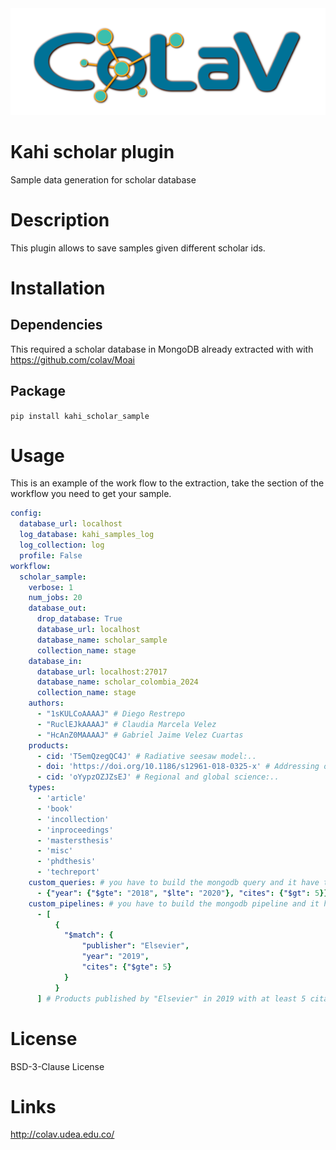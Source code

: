 <center><img src="https://raw.githubusercontent.com/colav/colav.github.io/master/img/Logo.png"/></center>

# Kahi scholar plugin 
Sample data generation for scholar database

# Description
This plugin allows to save samples given different scholar ids.

# Installation

## Dependencies
This required a scholar database in MongoDB already extracted with 
with https://github.com/colav/Moai

## Package

`pip install kahi_scholar_sample`


# Usage
This is an example of the work flow to the extraction,
take the section of the workflow you need to get your sample.

```.yaml
config:
  database_url: localhost
  log_database: kahi_samples_log
  log_collection: log
  profile: False
workflow:
  scholar_sample:
    verbose: 1
    num_jobs: 20
    database_out:
      drop_database: True
      database_url: localhost
      database_name: scholar_sample
      collection_name: stage
    database_in:
      database_url: localhost:27017
      database_name: scholar_colombia_2024
      collection_name: stage
    authors:
      - "1sKULCoAAAAJ" # Diego Restrepo
      - "RuclEJkAAAAJ" # Claudia Marcela Velez
      - "HcAnZ0MAAAAJ" # Gabriel Jaime Velez Cuartas
    products:
      - cid: 'T5emQzegQC4J' # Radiative seesaw model:..
      - doi: 'https://doi.org/10.1186/s12961-018-0325-x' # Addressing overuse of health..
      - cid: 'oYypzOZJZsEJ' # Regional and global science:..
    types:
      - 'article'
      - 'book'
      - 'incollection'
      - 'inproceedings'
      - 'mastersthesis'
      - 'misc'
      - 'phdthesis'
      - 'techreport'
    custom_queries: # you have to build the mongodb query and it have to return always works
      - {"year": {"$gte": "2018", "$lte": "2020"}, "cites": {"$gt": 5}} # Products published between 2018 and 2020 with more than 5 citations
    custom_pipelines: # you have to build the mongodb pipeline and it have to return always works
      - [
          {
            "$match": {
                "publisher": "Elsevier",
                "year": "2019",
                "cites": {"$gte": 5}
            }
          }
      ] # Products published by "Elsevier" in 2019 with at least 5 citations
```


# License
BSD-3-Clause License 

# Links
http://colav.udea.edu.co/